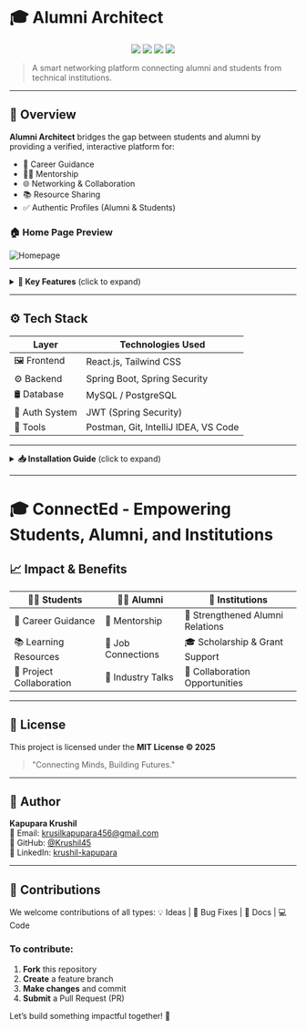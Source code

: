 # 🎓 Alumni Architect

<p align="center">
  <img src="https://img.shields.io/badge/Frontend-React-blue?style=for-the-badge&logo=react" />
  <img src="https://img.shields.io/badge/Backend-SpringBoot-brightgreen?style=for-the-badge&logo=springboot" />
  <img src="https://img.shields.io/badge/Status-In%20Development-orange?style=for-the-badge&logo=progress" />
  <img src="https://img.shields.io/badge/License-MIT-purple?style=for-the-badge" />
</p>

> A smart networking platform connecting alumni and students from technical institutions.

---

## 🚀 Overview

**Alumni Architect** bridges the gap between students and alumni by providing a verified, interactive platform for:

- 🎯 Career Guidance  
- 🧑‍🏫 Mentorship  
- 🌐 Networking & Collaboration  
- 📚 Resource Sharing  
- ✅ Authentic Profiles (Alumni & Students)

### 🏠 Home Page Preview

![Homepage](https://github.com/user-attachments/assets/52d6f1c7-8acc-4311-9ac3-47aa0cf1ac82)

---

<details>
<summary><strong>📘 Key Features</strong> (click to expand)</summary>

### 🧠 Core Modules

- 📁 **Resource Library** – Curated learning content for career & skills  
- 🗨️ **Discussion Forums** – Ask, answer, and discuss with alumni/students  
- 💼 **Real-World Projects** – Collaborate with alumni on industry work  
- ⏱️ **Skill Tracker** – Monitor and visualize growth  
- 🎯 **Group Study Rooms** – Virtual collaboration spaces  
- 🧑‍💼 **Alumni Meetups** – Organize online/offline networking events  

</details>

---

## ⚙️ Tech Stack

| Layer         | Technologies Used                         |
|---------------|--------------------------------------------|
| 🖼️ Frontend    | React.js, Tailwind CSS                    |
| ⚙️ Backend     | Spring Boot, Spring Security              |
| 🛢️ Database    | MySQL / PostgreSQL                        |
| 🔐 Auth System | JWT (Spring Security)                     |
| 🧪 Tools       | Postman, Git, IntelliJ IDEA, VS Code      |

---

<details>
<summary><strong>📥 Installation Guide</strong> (click to expand)</summary>

### 🔧 Backend Setup (Spring Boot)
```bash
# Clone backend repo
git clone https://github.com/your-org/alumni-architect-backend.git
cd alumni-architect-backend

# Configure DB in application.properties
spring.datasource.url=jdbc:mysql://localhost:3306/alumni_db
spring.datasource.username=root
spring.datasource.password=your_password

# Start backend
./mvnw spring-boot:run
```

### 💻 Frontend Setup (React)
```bash
# Clone frontend repo
git clone https://github.com/your-org/alumni-architect-frontend.git
cd alumni-architect-frontend

# Install dependencies
npm install

# Start frontend
npm start
```
</details>

---
# 🎓 ConnectEd - Empowering Students, Alumni, and Institutions

## 📈 Impact & Benefits

| 👨‍🎓 Students | 👩‍💼 Alumni | 🏫 Institutions |
|--------------|-------------|----------------|
| 🎯 Career Guidance | 🤝 Mentorship | 📣 Strengthened Alumni Relations |
| 📚 Learning Resources | 💼 Job Connections | 🎓 Scholarship & Grant Support |
| 🤝 Project Collaboration | 🎤 Industry Talks | 🔗 Collaboration Opportunities |

---

## 📄 License

This project is licensed under the **MIT License © 2025**

> "Connecting Minds, Building Futures."

---

## 👤 Author

**Kapupara Krushil**  
📧 Email: [krusilkapupara456@gmail.com](mailto:krusilkapupara456@gmail.com)  
🔗 GitHub: [@Krushil45](https://github.com/Krushil45)  
🔗 LinkedIn: [krushil-kapupara](https://www.linkedin.com/in/krushil-kapupara)

---

## 🤝 Contributions

We welcome contributions of all types:
💡 Ideas | 🐛 Bug Fixes | 📖 Docs | 💻 Code

### To contribute:

1. **Fork** this repository  
2. **Create** a feature branch  
3. **Make changes** and commit  
4. **Submit** a Pull Request (PR)  

Let’s build something impactful together! 🚀
